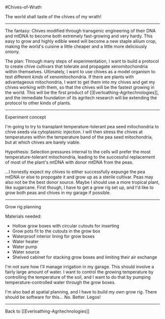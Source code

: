 #Chives-of-Wrath

The world shall taste of the chives of my wrath!

---
The fantasy:  Chives modified through transgenic engineering of their DNA and mtDNA to become both extremely fast-growing and very hardy.  This easy to grow and highly edible weed will become a new staple allium crop, making the world's cuisine a little cheaper and a little more deliciously oniony.

The plan:  Through many steps of experimentation, I want to build a protocol to create chive cultivars that tolerate and propagate xenomitochondria within themselves.  Ultimately, I want to use chives as a model organism to test different *kinds* of xenomitochondria.  If there are plants with advantageous mitochondria, I want to get them into my chives and get my chives working with them, so that the chives will be the fastest growing in the world.  This will be the first product of [[Everloathing-Agritechnologies]], and the immediate foundation of its agritech research will be extending the protocol to other kinds of plants.

---
Experiment concept

I'm going to try to transplant temperature-tolerant pea seed mitochondria to chive seeds via cytoplasmic injection.  I will then stress the chives at temperatures within the temperature band of the pea seed mitochondria, but at which chives are barely viable.

Hypothesis:  Selection pressures internal to the cells will prefer the most temperature-tolerant mitochondria, leading to the successful replacement of most of the plant's mtDNA with donor mtDNA from the peas.

...I honestly expect my chives to either successfully expunge the pea mtDNA or else to propogate it and grow up as a sterile cultivar.  Peas may also not be the best donor source.  Maybe I should use a more tropical plant, like sugarcane.  First though, I have to get a grow rig set up, and I'd like to grow both peas and chives in my garage if possible.

---
Grow rig planning

Materials needed:
- Hollow grow boxes with circular cutouts for inserting 
- Grow pots fit to the cutouts in the grow box
- Waterproof interior lining for grow boxes
- Water heater
- Water pump
- Water source
- Shelved cabinet for stacking grow boxes and limiting their air exchange

I'm not sure how I'll manage irrigation in my garage.  This should involve a fairly large amount of water.  I want to control the growing temperature by controlling the temperature of the soil, and I want to do that by pumping temperature-controlled water through the grow boxes.

I'm also bad at spatial planning, and I have to build my own grow rig.  There should be software for this...  No.  Better.  Legos!

---
Back to [[Everloathing-Agritechnologies]]
